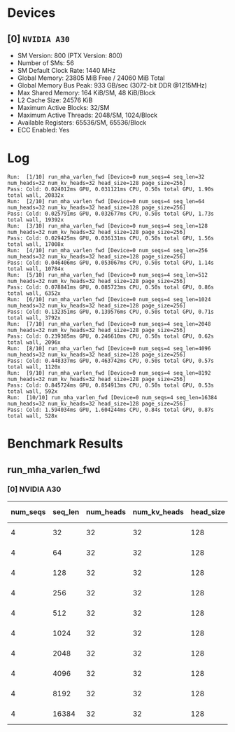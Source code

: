 # Devices

## [0] `NVIDIA A30`
* SM Version: 800 (PTX Version: 800)
* Number of SMs: 56
* SM Default Clock Rate: 1440 MHz
* Global Memory: 23805 MiB Free / 24060 MiB Total
* Global Memory Bus Peak: 933 GB/sec (3072-bit DDR @1215MHz)
* Max Shared Memory: 164 KiB/SM, 48 KiB/Block
* L2 Cache Size: 24576 KiB
* Maximum Active Blocks: 32/SM
* Maximum Active Threads: 2048/SM, 1024/Block
* Available Registers: 65536/SM, 65536/Block
* ECC Enabled: Yes

# Log

```
Run:  [1/10] run_mha_varlen_fwd [Device=0 num_seqs=4 seq_len=32 num_heads=32 num_kv_heads=32 head_size=128 page_size=256]
Pass: Cold: 0.024012ms GPU, 0.031121ms CPU, 0.50s total GPU, 1.90s total wall, 20832x 
Run:  [2/10] run_mha_varlen_fwd [Device=0 num_seqs=4 seq_len=64 num_heads=32 num_kv_heads=32 head_size=128 page_size=256]
Pass: Cold: 0.025791ms GPU, 0.032677ms CPU, 0.50s total GPU, 1.73s total wall, 19392x 
Run:  [3/10] run_mha_varlen_fwd [Device=0 num_seqs=4 seq_len=128 num_heads=32 num_kv_heads=32 head_size=128 page_size=256]
Pass: Cold: 0.029425ms GPU, 0.036131ms CPU, 0.50s total GPU, 1.56s total wall, 17008x 
Run:  [4/10] run_mha_varlen_fwd [Device=0 num_seqs=4 seq_len=256 num_heads=32 num_kv_heads=32 head_size=128 page_size=256]
Pass: Cold: 0.046406ms GPU, 0.053067ms CPU, 0.50s total GPU, 1.14s total wall, 10784x 
Run:  [5/10] run_mha_varlen_fwd [Device=0 num_seqs=4 seq_len=512 num_heads=32 num_kv_heads=32 head_size=128 page_size=256]
Pass: Cold: 0.078841ms GPU, 0.085723ms CPU, 0.50s total GPU, 0.86s total wall, 6352x 
Run:  [6/10] run_mha_varlen_fwd [Device=0 num_seqs=4 seq_len=1024 num_heads=32 num_kv_heads=32 head_size=128 page_size=256]
Pass: Cold: 0.132351ms GPU, 0.139576ms CPU, 0.50s total GPU, 0.71s total wall, 3792x 
Run:  [7/10] run_mha_varlen_fwd [Device=0 num_seqs=4 seq_len=2048 num_heads=32 num_kv_heads=32 head_size=128 page_size=256]
Pass: Cold: 0.239385ms GPU, 0.246610ms CPU, 0.50s total GPU, 0.62s total wall, 2096x 
Run:  [8/10] run_mha_varlen_fwd [Device=0 num_seqs=4 seq_len=4096 num_heads=32 num_kv_heads=32 head_size=128 page_size=256]
Pass: Cold: 0.448337ms GPU, 0.463742ms CPU, 0.50s total GPU, 0.57s total wall, 1120x 
Run:  [9/10] run_mha_varlen_fwd [Device=0 num_seqs=4 seq_len=8192 num_heads=32 num_kv_heads=32 head_size=128 page_size=256]
Pass: Cold: 0.845724ms GPU, 0.854913ms CPU, 0.50s total GPU, 0.53s total wall, 592x 
Run:  [10/10] run_mha_varlen_fwd [Device=0 num_seqs=4 seq_len=16384 num_heads=32 num_kv_heads=32 head_size=128 page_size=256]
Pass: Cold: 1.594034ms GPU, 1.604244ms CPU, 0.84s total GPU, 0.87s total wall, 528x 
```

# Benchmark Results

## run_mha_varlen_fwd

### [0] NVIDIA A30

| num_seqs | seq_len | num_heads | num_kv_heads | head_size | page_size | Memory Reads | Memory Writes | Memory Usage | Tokens | Samples |  CPU Time  |  Noise  |  GPU Time  | Noise  | Elem/s  | GlobalMem BW | BWUtil |
|----------|---------|-----------|--------------|-----------|-----------|--------------|---------------|--------------|--------|---------|------------|---------|------------|--------|---------|--------------|--------|
|        4 |      32 |        32 |           32 |       128 |       256 |    2.031 MiB |    32.000 KiB |        16384 |    128 |  20832x |  31.121 us | 100.19% |  24.012 us | 10.16% |  5.331M |  90.066 GB/s |  9.65% |
|        4 |      64 |        32 |           32 |       128 |       256 |    4.031 MiB |    32.000 KiB |        16384 |    256 |  19392x |  32.677 us | 101.29% |  25.791 us |  4.09% |  9.926M | 165.170 GB/s | 17.70% |
|        4 |     128 |        32 |           32 |       128 |       256 |    8.031 MiB |    32.000 KiB |        16384 |    512 |  17008x |  36.131 us |  50.93% |  29.425 us |  3.00% | 17.400M | 287.308 GB/s | 30.79% |
|        4 |     256 |        32 |           32 |       128 |       256 |   16.031 MiB |    32.000 KiB |        16384 |   1024 |  10784x |  53.067 us |  37.96% |  46.406 us |  5.94% | 22.066M | 362.944 GB/s | 38.90% |
|        4 |     512 |        32 |           32 |       128 |       256 |   32.031 MiB |    32.000 KiB |        16384 |   2048 |   6352x |  85.723 us |  30.55% |  78.841 us |  3.39% | 25.976M | 426.427 GB/s | 45.70% |
|        4 |    1024 |        32 |           32 |       128 |       256 |   64.031 MiB |    32.000 KiB |        16384 |   4096 |   3792x | 139.576 us |   8.21% | 132.351 us |  3.81% | 30.948M | 507.548 GB/s | 54.39% |
|        4 |    2048 |        32 |           32 |       128 |       256 |  128.031 MiB |    32.000 KiB |        16384 |   8192 |   2096x | 246.610 us |  13.55% | 239.385 us |  2.61% | 34.221M | 560.950 GB/s | 60.12% |
|        4 |    4096 |        32 |           32 |       128 |       256 |  256.031 MiB |    32.000 KiB |        16384 |  16384 |   1120x | 463.742 us |  66.50% | 448.337 us |  3.34% | 36.544M | 598.882 GB/s | 64.18% |
|        4 |    8192 |        32 |           32 |       128 |       256 |  512.031 MiB |    32.000 KiB |        16384 |  32768 |    592x | 854.913 us |   8.89% | 845.724 us |  4.70% | 38.746M | 634.884 GB/s | 68.04% |
|        4 |   16384 |        32 |           32 |       128 |       256 |    1.000 GiB |    32.000 KiB |        16384 |  65536 |    528x |   1.604 ms |   5.41% |   1.594 ms |  4.02% | 41.113M | 673.641 GB/s | 72.19% |
